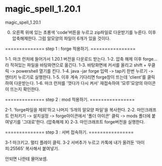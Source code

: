 # magic_spell_1.20.1
magic_spell_1.20.1

0. 오른쪽 위에 있는 초롱색 'code'버튼을 누르고 zip파일로 다운받기를 누른다. 이후 압축해제한다. 그럼 알모양의 파일이 6개가 있을 것이다.
   
============== step 1 : forge 적용하기. ================

1-1. 마크 런처에 들어가서 1.20.1 버전을 다운로드 받는다. 
1-2. 압축 해제 이후 forge... 라 적혀있는 파일을 바탕화면으로 옮긴다.
1-3. 바탕화면에 커서를 올리고 shift + 우클릭 -> powershell 열기를 킨다.
1-4. java -jar forge 입력 -> tap키 한번 누르기 -> 엔터키 누르기로 실행한다.
1-5. 이후 계속 기다리면 forge창이 뜨는데 'client'를 클릭하여 다운받는다.
1-6. 마크 런처를 '껏다가 다시 켜서' 재접속하여 '모루'모양의 아이콘이 뜨는지 확인한다.

============== step 2 : mod 적용하기. ================

2-1. 'forge파일을 제외'하고 나머지 '5개의 알모양 파일'을 복사한다.
2-2. 마인크래프트 런처키기 -> 설치설정 -> forge아이콘에서 '폴더 아이콘' 클릭 -> mods 폴더에 붙여넣기를 '그대로'한다. (압축해제 X)
2-3. 마인크래프트 forge버전을 실행한다.

============== step 3 : 서버 접속하기. ================

3-1 마크키고. 멀티 플레이 클릭.
3-2 서버추가 누르고 카톡에 내가 올려둔 '아이피:25565' 복사해서 붙여넣기.


안되면 나한테 물어보셈.
